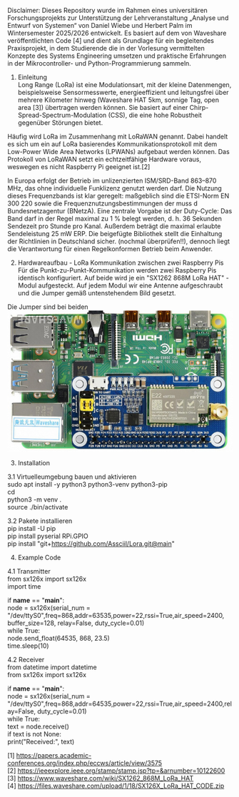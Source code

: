 Disclaimer: Dieses Repository wurde im Rahmen eines universitären Forschungsprojekts zur Unterstützung der Lehrveranstaltung „Analyse und Entwurf von Systemen“ von Daniel Wiebe und Herbert Palm im Wintersemester 2025/2026 entwickelt. Es basiert auf dem von Waveshare veröffentlichten Code [4] und dient als Grundlage für ein begleitendes Praxisprojekt, in dem Studierende die in der Vorlesung vermittelten Konzepte des Systems Engineering umsetzen und praktische Erfahrungen in der Mikrocontroller- und Python-Programmierung sammeln.

1. Einleitung  
Long Range (LoRa) ist eine Modulationsart, mit der kleine Datenmengen, beispielsweise Sensormesswerte, energieeffizient und leitungsfrei über mehrere Kilometer hinweg (Waveshare HAT 5km, sonnige Tag, open area [3]) übertragen werden können. Sie basiert auf einer Chirp-Spread-Spectrum-Modulation (CSS), die eine hohe Robustheit gegenüber Störungen bietet.

Häufig wird LoRa im Zusammenhang mit LoRaWAN genannt. Dabei handelt es sich um ein auf LoRa basierendes Kommunikationsprotokoll mit dem Low-Power Wide Area Networks (LPWANs) aufgebaut werden können. Das Protokoll von LoRaWAN setzt ein echtzeitfähige Hardware voraus, weswegen es nicht Raspberry Pi geeignet ist.[2]  

In Europa erfolgt der Betrieb im unlizenzierten ISM/SRD-Band 863–870 MHz, das ohne individuelle Funklizenz genutzt werden darf. Die Nutzung dieses Frequenzbands ist klar geregelt: maßgeblich sind die ETSI-Norm EN 300 220 sowie die Frequenznutzungsbestimmungen der muss d Bundesnetzagentur (BNetzA). Eine zentrale Vorgabe ist der Duty-Cycle: Das Band darf in der Regel maximal zu 1 % belegt werden, d. h. 36 Sekunden Sendezeit pro Stunde pro Kanal. Außerdem beträgt die maximal erlaubte Sendeleistung 25 mW ERP. Die beigefügte Bibliothek stellt die Einhaltung der Richtlinien in Deutschland sicher. (nochmal überprüfen!!), dennoch liegt die Verantwortung für einen Regelkonformen Betrieb beim Anwender. 

2. Hardwareaufbau - LoRa Kommunikation zwischen zwei Raspberry Pis  
Für die Punkt-zu-Punkt-Kommunikation werden zwei Raspberry Pis identisch konfiguriert. Auf beide wird je ein "SX1262 868M LoRa HAT" -Modul aufgesteckt. Auf jedem Modul wir eine Antenne aufgeschraubt und die Jumper gemäß untenstehendem Bild gesetzt.

Die Jumper sind bei beiden  
![alt text](Jumper%20Config.png)

3. Installation  

3.1 Virtuelleumgebung bauen und aktivieren  
sudo apt install -y python3 python3-venv python3-pip  
cd <Projektverzeichnis>  
python3 -m venv .<venv name>  
source .<venv name>/bin/activate  

3.2 Pakete installieren  
pip install -U pip  
pip install pyserial RPi.GPIO  
pip install "git+https://github.com/Assciil/Lora.git@main"  

4. Example Code  

4.1 Transmitter  
from sx126x import sx126x  
import time  

if __name__ == "__main__":  
    node = sx126x(serial_num = "/dev/ttyS0",freq=868,addr=63535,power=22,rssi=True,air_speed=2400, buffer_size=128, relay=False, duty_cycle=0.01)  
    while True:  
        node.send_float(64535, 868, 23.5)  
        time.sleep(10)  

4.2 Receiver  
from datetime import datetime  
from sx126x import sx126x  

if __name__ == "__main__":  
    node = sx126x(serial_num = "/dev/ttyS0",freq=868,addr=64535,power=22,rssi=True,air_speed=2400,relay=False, duty_cycle=0.01)  
    while True:  
        text = node.receive()  
        if text is not None:  
            print("Received:", text)  

[1] https://papers.academic-conferences.org/index.php/eccws/article/view/3575  
[2] https://ieeexplore.ieee.org/stamp/stamp.jsp?tp=&arnumber=10122600  
[3] https://www.waveshare.com/wiki/SX1262_868M_LoRa_HAT  
[4] https://files.waveshare.com/upload/1/18/SX126X_LoRa_HAT_CODE.zip

